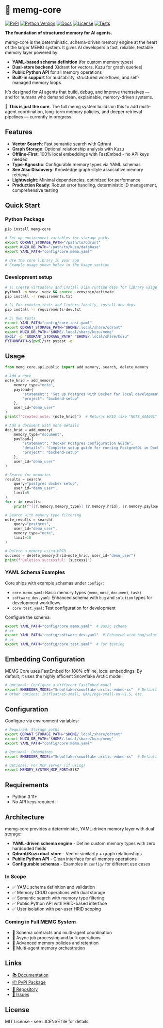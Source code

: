 # 💾 memg-core

[![PyPI](https://img.shields.io/pypi/v/memg-core.svg)](https://pypi.org/project/memg-core/)
[![Python Version](https://img.shields.io/pypi/pyversions/memg-core.svg)](https://pypi.org/project/memg-core/)
[![Docs](https://img.shields.io/badge/docs-latest-blue.svg)](https://genovo-ai.github.io/memg-core/)
[![License](https://img.shields.io/github/license/genovo-ai/memg-core.svg)](https://github.com/genovo-ai/memg-core/blob/main/LICENSE)
[![Tests](https://github.com/genovo-ai/memg-core/workflows/tests/badge.svg)](https://github.com/genovo-ai/memg-core/actions)

**The foundation of structured memory for AI agents.**

memg-core is the deterministic, schema-driven memory engine at the heart of the larger MEMG system. It gives AI developers a fast, reliable, testable memory layer powered by:

- **YAML-based schema definition** (for custom memory types)
- **Dual-store backend** (Qdrant for vectors, Kuzu for graph queries)
- **Public Python API** for all memory operations
- **Built-in support** for auditability, structured workflows, and self-managed memory loops

It's designed for AI agents that build, debug, and improve themselves — and for humans who demand clean, explainable, memory-driven systems.

🧩 **This is just the core.** The full memg system builds on this to add multi-agent coordination, long-term memory policies, and deeper retrieval pipelines — currently in progress.

## Features

- **Vector Search**: Fast semantic search with Qdrant
- **Graph Storage**: Optional relationship analysis with Kuzu
- **Offline-First**: 100% local embeddings with FastEmbed - no API keys needed
- **Type-Agnostic**: Configurable memory types via YAML schemas
- **See Also Discovery**: Knowledge graph-style associative memory retrieval
- **Lightweight**: Minimal dependencies, optimized for performance
- **Production Ready**: Robust error handling, deterministic ID management, comprehensive testing

## Quick Start

### Python Package
```bash
pip install memg-core

# Set up environment variables for storage paths
export QDRANT_STORAGE_PATH="/path/to/qdrant"
export KUZU_DB_PATH="/path/to/kuzu/database"
export YAML_PATH="config/core.memo.yaml"

# Use the core library in your app
# Example usage shown below in the Usage section
```

### Development setup
```bash
# 1) Create virtualenv and install slim runtime deps for library usage
python3 -m venv .venv && source .venv/bin/activate
pip install -r requirements.txt

# 2) For running tests and linters locally, install dev deps
pip install -r requirements-dev.txt

# 3) Run tests
export YAML_PATH="config/core.test.yaml"
export QDRANT_STORAGE_PATH="$HOME/.local/share/qdrant"
export KUZU_DB_PATH="$HOME/.local/share/kuzu/memg"
mkdir -p "$QDRANT_STORAGE_PATH" "$HOME/.local/share/kuzu"
PYTHONPATH=$(pwd)/src pytest -q
```

## Usage

```python
from memg_core.api.public import add_memory, search, delete_memory

# Add a note
note_hrid = add_memory(
    memory_type="note",
    payload={
        "statement": "Set up Postgres with Docker for local development",
        "project": "backend-setup"
    },
    user_id="demo_user"
)
print(f"Created note: {note_hrid}")  # Returns HRID like "NOTE_AAA001"

# Add a document with more details
doc_hrid = add_memory(
    memory_type="document",
    payload={
        "statement": "Docker Postgres Configuration Guide",
        "details": "Complete setup guide for running PostgreSQL in Docker containers for local development",
        "project": "backend-setup"
    },
    user_id="demo_user"
)

# Search for memories
results = search(
    query="postgres docker setup",
    user_id="demo_user",
    limit=5
)
for r in results:
    print(f"[{r.memory.memory_type}] {r.memory.hrid}: {r.memory.payload['statement']} - Score: {r.score:.2f}")

# Search with memory type filtering
note_results = search(
    query="postgres",
    user_id="demo_user",
    memory_type="note",
    limit=10
)

# Delete a memory using HRID
success = delete_memory(hrid=note_hrid, user_id="demo_user")
print(f"Deletion successful: {success}")
```

### YAML Schema Examples

Core ships with example schemas under `config/`:

- `core.memo.yaml`: Basic memory types (`memo`, `note`, `document`, `task`)
- `software_dev.yaml`: Enhanced schema with `bug` and `solution` types for development workflows
- `core.test.yaml`: Test configuration for development

Configure the schema:

```bash
export YAML_PATH="config/core.memo.yaml"  # Basic schema
# or
export YAML_PATH="config/software_dev.yaml"  # Enhanced with bug/solution types
# or
export YAML_PATH="config/core.test.yaml"  # For testing
```

## Embedding Configuration

MEMG Core uses FastEmbed for 100% offline, local embeddings. By default, it uses the highly efficient Snowflake Arctic model:

```bash
# Optional: Configure a different FastEmbed model
export EMBEDDER_MODEL="Snowflake/snowflake-arctic-embed-xs"  # Default
# Other options: intfloat/e5-small, BAAI/bge-small-en-v1.5, etc.
```



## Configuration

Configure via environment variables:

```bash
# Required: Storage paths
export QDRANT_STORAGE_PATH="$HOME/.local/share/qdrant"
export KUZU_DB_PATH="$HOME/.local/share/kuzu/memg"
export YAML_PATH="config/core.memo.yaml"

# Optional: Embeddings
export EMBEDDER_MODEL="Snowflake/snowflake-arctic-embed-xs"  # Default

# Optional: For MCP server (if using)
export MEMORY_SYSTEM_MCP_PORT=8787
```

## Requirements

- Python 3.11+
- No API keys required!

## Architecture

memg-core provides a deterministic, YAML-driven memory layer with dual storage:

- **YAML-driven schema engine** - Define custom memory types with zero hardcoded fields
- **Qdrant/Kuzu dual-store** - Vector similarity + graph relationships
- **Public Python API** - Clean interface for all memory operations
- **Configurable schemas** - Examples in `config/` for different use cases

### In Scope
- ✅ YAML schema definition and validation
- ✅ Memory CRUD operations with dual storage
- ✅ Semantic search with memory type filtering
- ✅ Public Python API with HRID-based interface
- ✅ User isolation with per-user HRID scoping

### Coming in Full MEMG System

- 🔄 Schema contracts and multi-agent coordination
- 🔄 Async job processing and bulk operations
- 🔄 Advanced memory policies and retention
- 🔄 Multi-agent memory orchestration

## Links

- [📚 Documentation](https://genovo-ai.github.io/memg-core/)
- [📦 PyPI Package](https://pypi.org/project/memg-core/)
- [🐙 Repository](https://github.com/genovo-ai/memg-core)
- [🐛 Issues](https://github.com/genovo-ai/memg-core/issues)

## License

MIT License - see LICENSE file for details.
